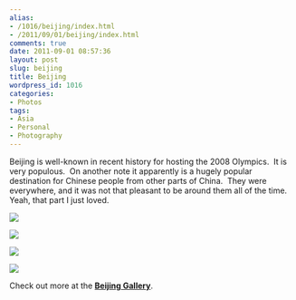 ```yaml
---
alias:
- /1016/beijing/index.html
- /2011/09/01/beijing/index.html
comments: true
date: 2011-09-01 08:57:36
layout: post
slug: beijing
title: Beijing
wordpress_id: 1016
categories:
- Photos
tags:
- Asia
- Personal
- Photography
---
```


Beijing is well-known in recent history for hosting the 2008 Olympics.  It is very populous.  On another note it apparently is a hugely popular destination for Chinese people from other parts of China.  They were everywhere, and it was not that pleasant to be around them all of the time.  Yeah, that part I just loved.




[![](http://thegalleryis.goingthewongway.com/var/resizes/Travel/Beijing/1.jpg?m=1313808896)](http://thegalleryis.goingthewongway.com/var/albums/Travel/Beijing/1.jpg?m=1313808896)




[![](http://thegalleryis.goingthewongway.com/var/resizes/Travel/Beijing/3.jpg?m=1313808897)](http://thegalleryis.goingthewongway.com/var/albums/Travel/Beijing/3.jpg?m=1313808897)




[![](http://thegalleryis.goingthewongway.com/var/resizes/Travel/Beijing/5.jpg?m=1313808897)](http://thegalleryis.goingthewongway.com/var/albums/Travel/Beijing/5.jpg?m=1313808897)




[![](http://thegalleryis.goingthewongway.com/var/resizes/Travel/Beijing/6.jpg?m=1313808909)](http://thegalleryis.goingthewongway.com/var/albums/Travel/Beijing/6.jpg?m=1313808909)






Check out more at the **[Beijing Gallery](http://www.goingthewongway.com/item?3,tb)**.


